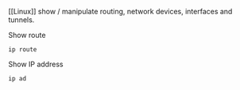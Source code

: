 [[Linux]] show / manipulate routing, network devices, interfaces and tunnels.

Show route

```
ip route
```

Show IP address
```
ip ad
```
